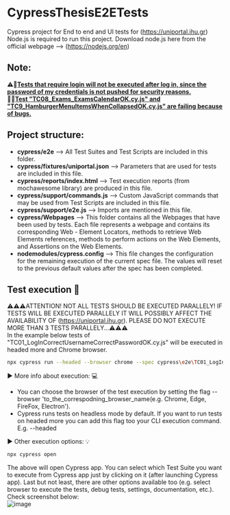 # CypressThesisE2ETests  
Cypress project for End to end and UI tests for (https://uniportal.ihu.gr)  
Node.js is required to run this project. Download node.js here from the official webpage --> (https://nodejs.org/en)
## Note:  
⚠️🚩<u><strong>Tests that require login will not be executed after log in, since the password of my credentials is not pushed for security reasons.</strong></u>  
🚦🚫<u><strong>Test "TC08_Exams_ExamsCalendarΟΚ.cy.js" and "TC9_HamburgerMenuItemsWhenCollapsedΟΚ.cy.js" are failing because of bugs.</strong></u>  

## Project structure:  
- **cypress/e2e**  --> All Test Suites and Test Scripts are included in this folder.
- **cypress/fixtures/uniportal.json**  --> Parameters that are used for tests are included in this file.
- **cypress/reports/index.html**  --> Test execution reports (from mochawesome library) are produced in this file.
- **cypress/support/commands.js**  --> Custom JavaScript commands that may be used from Test Scripts are included in this file.
- **cypress/support/e2e.js**  --> Imports are mentioned in this file.
- **cypress/Webpages**  --> This folder contains all the Webpages that have been used by tests. Each file represents a webpage and contains its corresponding Web - Element Locators, methods to retrieve Web Elements references, methods to perform actions on the Web Elements, and Assertions on the Web Elements.
- **nodemodules/cypress.config**  --> This file changes the configuration for the remaining execution of the current spec file. The values will reset to the previous default values after the spec has been completed.  


## Test execution :rocket:
⚠️⚠️⚠️ATTENTION! NOT ALL TESTS SHOULD BE EXECUTED PARALLELY! IF TESTS WILL BE EXECUTED PARALLELY IT WILL POSSIBLY AFFECT THE AVAILABILITY OF (https://uniportal.ihu.gr). PLEASE DO NOT EXECUTE MORE THAN 3 TESTS PARALLELY...⚠️⚠️⚠️   
In the example below tests of "TC01_LogInCorrectUsernameCorrectPasswordOK.cy.js" will be executed in headed more and Chrome browser.
```bash
npx cypress run --headed --browser chrome --spec cypress\e2e\TC01_LogInCorrectUsernameCorrectPasswordOK.cy.js
```
▶︎ More info about execution:  :computer:
- You can choose the browser of the test execution by setting the flag --browser 'to_the_correspodning_browser_name(e.g. Chrome, Edge, FireFox, Electron').
- Cypress runs tests on headless mode by default. If you want to run tests on headed more you can add this flag too your CLI execution command. E.g. --headed
  
▶︎ Other execution options: :bulb:
```bash
npx cypress open
```
The above will open Cypress app. You can select which Test Suite you want to execute from Cypress app just by clicking on it (after launching Cypress app). Last but not least, there are other options available too (e.g. select browser to execute the tests, debug tests, settings, documentation, etc.). Check screenshot below:   
![image](https://github.com/CostasChou/CypressThesisE2ETests/assets/97087053/376ccf26-7c1b-4c46-81d0-8d7aebb97f67)

